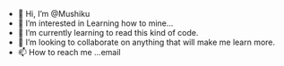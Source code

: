 - 👋 Hi, I’m @Mushiku
- 👀 I’m interested in Learning how to mine...
- 🌱 I’m currently learning to read this kind of code.
- 💞️ I’m looking to collaborate on anything that will make me learn more.
- 📫 How to reach me ...email

<!---
Reyo1/Reyo1 is a ✨ special ✨ repository because its `README.md` (this file) appears on your GitHub profile.
You can click the Preview link to take a look at your changes.
--->
